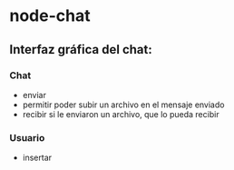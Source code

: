 # node-chat

## Interfaz gráfica del chat:		
### Chat 
 - enviar 
 - permitir poder subir un archivo en el mensaje enviado
 - recibir si le enviaron un archivo, que lo pueda recibir
### Usuario 
 - insertar
